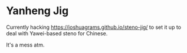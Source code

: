 Yanheng Jig
=========

Currently hacking https://joshuagrams.github.io/steno-jig/ 
to set it up to deal with Yawei-based steno for Chinese. 

It's a mess atm.
